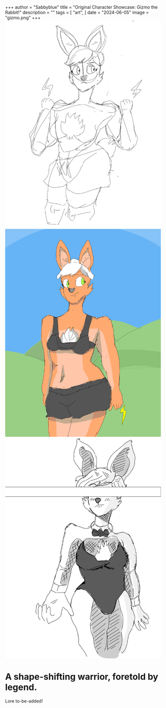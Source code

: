 +++
author = "Sabbyblue"
title = "Original Character Showcase: Gizmo the Rabbit!"
description = ""
tags = [
    "art",
]
date = "2024-06-05"
image = "gizmo.png"
+++
![](6.png) ![](8.png) ![](giz.png)

# A shape-shifting warrior, foretold by legend.

Lore to-be-added!
